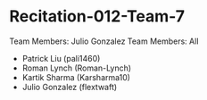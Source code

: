# Recitation-012-Team-7


Team Members:
Julio Gonzalez
Team Members: All
- Patrick Liu (pali1460)
- Roman Lynch (Roman-Lynch)
- Kartik Sharma (Karsharma10)
- Julio Gonzalez (flextwaft)
